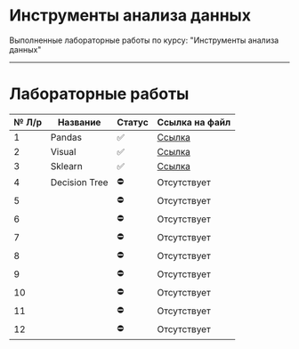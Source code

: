 # Инструменты анализа данных
Выполненные лабораторные работы по курсу: "Инструменты анализа данных"
____

# Лабораторные работы

 № Л/р | Название | Статус| Ссылка на файл
 ----- |----------|-------|------
 1 | Pandas | ✅ | [Ссылка](https://github.com/neekeetoz/Data-Analysis-Tools/blob/main/lab_1_pandas_6132_%D0%9A%D0%BB%D0%B5%D0%BF%D0%B8%D0%BA%D0%BE%D0%B2_%D0%9D%D0%B8%D0%BA%D0%B8%D1%82%D0%B0.ipynb)
 2 | Visual |  ✅ | [Ссылка](https://github.com/neekeetoz/Data-Analysis-Tools/blob/main/lab_2_visual_6132_%D0%9A%D0%BB%D0%B5%D0%BF%D0%B8%D0%BA%D0%BE%D0%B2_%D0%9D%D0%B8%D0%BA%D0%B8%D1%82%D0%B0.ipynb)
3 | Sklearn |  ✅ | [Ссылка](https://github.com/neekeetoz/Data-Analysis-Tools/blob/main/lab_3_sklearn_6132_%D0%9A%D0%BB%D0%B5%D0%BF%D0%B8%D0%BA%D0%BE%D0%B2_%D0%9D%D0%B8%D0%BA%D0%B8%D1%82%D0%B0.ipynb) |
4 | Decision Tree | ⛔  | Отсутствует |
5 |  |  ⛔ | Отсутствует |
6 |  | ⛔  | Отсутствует |
7 |  | ⛔  | Отсутствует |
8 |  |⛔| Отсутствует |
9 |  |  ⛔ | Отсутствует |
10 |  |  ⛔ | Отсутствует |
11 |  |  ⛔ | Отсутствует |
12 |  | ⛔  | Отсутствует |

